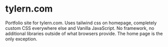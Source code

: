 # tylern.com
Portfolio site for tylern.com. Uses tailwind css on homepage, completely custom CSS everywhere else and Vanilla JavaScript. No framework, no additional libraries outside of what browsers provide. The home page is the only exception.
